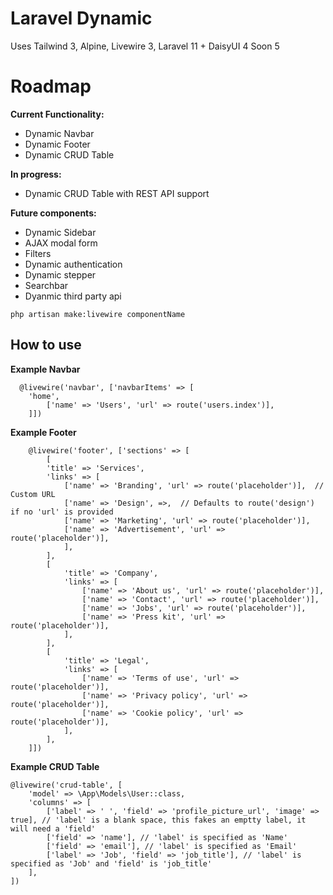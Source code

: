 # Laravel Dynamic
Uses Tailwind 3, Alpine, Livewire 3, Laravel 11 + DaisyUI 4 Soon 5

# Roadmap
**Current Functionality:**
- Dynamic Navbar
- Dynamic Footer
- Dynamic CRUD Table

**In progress:**
- Dynamic CRUD Table with REST API support

**Future components:**
- Dynamic Sidebar
- AJAX modal form
- Filters
- Dynamic authentication
- Dynamic stepper
- Searchbar
- Dyanmic third party api

```
php artisan make:livewire componentName
```

## How to use
**Example Navbar**
```
  @livewire('navbar', ['navbarItems' => [
    'home',
        ['name' => 'Users', 'url' => route('users.index')],
    ]])
```

**Example Footer**
```
    @livewire('footer', ['sections' => [
        [
        'title' => 'Services',
        'links' => [
            ['name' => 'Branding', 'url' => route('placeholder')],  // Custom URL
            ['name' => 'Design', =>,  // Defaults to route('design') if no 'url' is provided
            ['name' => 'Marketing', 'url' => route('placeholder')],
            ['name' => 'Advertisement', 'url' => route('placeholder')],
            ],
        ],
        [
            'title' => 'Company',
            'links' => [
                ['name' => 'About us', 'url' => route('placeholder')],
                ['name' => 'Contact', 'url' => route('placeholder')],
                ['name' => 'Jobs', 'url' => route('placeholder')],
                ['name' => 'Press kit', 'url' => route('placeholder')],
            ],
        ],
        [
            'title' => 'Legal',
            'links' => [
                ['name' => 'Terms of use', 'url' => route('placeholder')],
                ['name' => 'Privacy policy', 'url' => route('placeholder')],
                ['name' => 'Cookie policy', 'url' => route('placeholder')],
            ],
        ],
    ]])
```

**Example CRUD Table**
```
@livewire('crud-table', [
    'model' => \App\Models\User::class,
    'columns' => [
        ['label' => ' ', 'field' => 'profile_picture_url', 'image' => true], // 'label' is a blank space, this fakes an emptty label, it will need a 'field'
        ['field' => 'name'], // 'label' is specified as 'Name'
        ['field' => 'email'], // 'label' is specified as 'Email'
        ['label' => 'Job', 'field' => 'job_title'], // 'label' is specified as 'Job' and 'field' is 'job_title'
    ],
])
```
